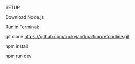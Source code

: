 SETUP

Download Node.js

Run in Terminal:

git clone https://github.com/luckyjain1/baltimorefoodline.git

npm install

npm run dev
